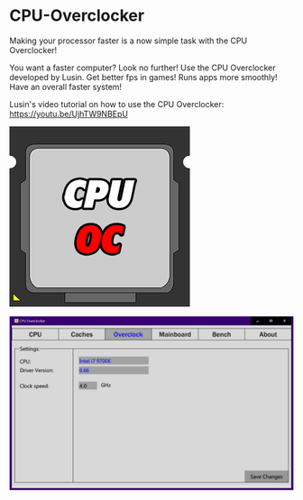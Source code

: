 # CPU-Overclocker
Making your processor faster is a now simple task with the CPU Overclocker!

You want a faster computer? Look no further! Use the CPU Overclocker developed by Lusin. Get better fps in games! Runs apps more smoothly! Have an overall faster system!

Lusin's video tutorial on how to use the CPU Overclocker: https://youtu.be/UjhTW9NBEpU


![alt text](https://raw.githubusercontent.com/Lusin333/CPU-Overclocker/master/CPU%20Overclock%20Icon%20-%20Lusin.png)

![alt text](https://raw.githubusercontent.com/Lusin333/CPU-Overclocker/efe750a68114fab7c603e291b47d4ef261e3a235/CPU%20Overclocker%20Preview%20Pic.png)
